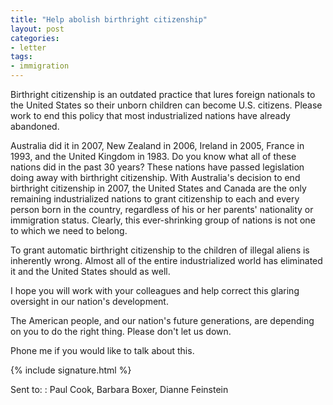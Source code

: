 ```yaml
---
title: "Help abolish birthright citizenship"
layout: post
categories:
- letter
tags:
- immigration
---
```


Birthright citizenship is an outdated practice that lures foreign nationals to the United States so their unborn children can become U.S. citizens. Please work to end this policy that most industrialized nations have already abandoned.

Australia did it in 2007, New Zealand in 2006, Ireland in 2005, France in 1993, and the United Kingdom in 1983. Do you know what all of these nations did in the past 30 years? These nations have passed legislation doing away with birthright citizenship. With Australia's decision to end birthright citizenship in 2007, the United States and Canada are the only remaining industrialized nations to grant citizenship to each and every person born in the country, regardless of his or her parents' nationality or immigration status. Clearly, this ever-shrinking group of nations is not one to which we need to belong.

To grant automatic birthright citizenship to the children of illegal aliens is inherently wrong. Almost all of the entire industrialized world has eliminated it and the United States should as well.

I hope you will work with your colleagues and help correct this glaring oversight in our nation's development.

The American people, and our nation's future generations, are depending on you to do the right thing. Please don't let us down.

Phone me if you would like to talk about this.

{% include signature.html %}

Sent to:
: Paul Cook, Barbara Boxer, Dianne Feinstein
